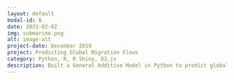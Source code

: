 ```yaml
---
layout: default
modal-id: 6
date: 2021-02-02
img: submarine.png
alt: image-alt
project-date: December 2019
project: Predicting Global Migration Flows
category: Python, R, R Shiny, D3.js
description: Built a General Additive Model in Python to predict global migration flows and visualize the effects of different features.
---
```

